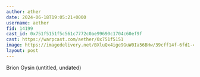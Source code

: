 ```yaml
---
author: æther
date: 2024-06-18T19:05:21+0000
username: aether
fid: 14199
cast_id: 0x751f5151f5c561c7772c0ae99690c1704c60ef9f
cast: https://warpcast.com/aether/0x751f5151
image: https://imagedelivery.net/BXluQx4ige9GuW0Ia56BHw/39cff14f-6fd1-41b7-d746-7ae3f37c7100/original
layout: post
---
```

Brion Gysin (untitled, undated)  

<img src='https://imagedelivery.net/BXluQx4ige9GuW0Ia56BHw/39cff14f-6fd1-41b7-d746-7ae3f37c7100/original' alt='' referrerpolicy='no-referrer'/>